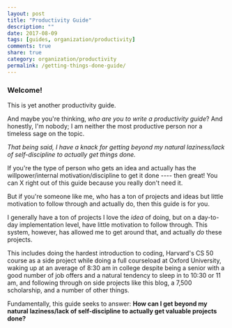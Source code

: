 ```yaml
---
layout: post
title: "Productivity Guide"
description: ""
date: 2017-08-09
tags: [guides, organization/productivity]
comments: true
share: true
category: organization/productivity
permalink: /getting-things-done-guide/
---
```


### Welcome! 

This is yet another productivity guide. 

And maybe you're thinking, _who are you to write a productivity guide_? And honestly, I'm nobody; I am neither the most productive person nor a timeless sage on the topic. 

_That being said, I have a knack for getting beyond my natural laziness/lack of self-discipline to actually get things done._

If you're the type of person who gets an idea and actually has the willpower/internal motivation/discipline to get it done ---- then great! You can X right out of this guide because you really don't need it. 

But if you're someone like me, who has a ton of projects and ideas but little motivation to follow through and actually do, then this guide is for you. 

I generally have a ton of projects I love the _idea_ of doing, but on a day-to-day implementation level, have little motivation to follow through. This system, however, has allowed me to get around that, and actually _do_ these projects. 

This includes doing the hardest introduction to coding, Harvard's CS 50 course as a side project while doing a full courseload at Oxford University, waking up at an average of 8:30 am in college despite being a senior with a good number of job offers and a natural tendency to sleep in to 10:30 or 11 am, and following through on side projects like this blog, a 7,500 scholarship, and a number of other things. 

Fundamentally, this guide seeks to answer: 
__How can I get beyond my natural laziness/lack of self-discipline to actually get valuable projects done?__

